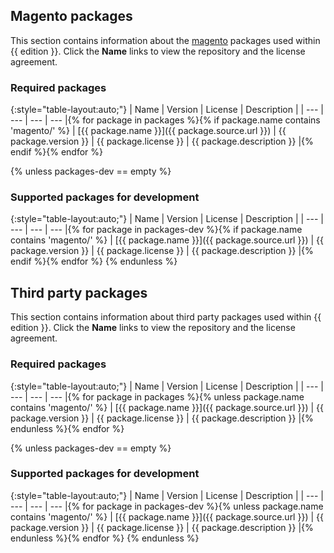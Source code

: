## Magento packages

This section contains information about the [magento](https://github.com/magento/) packages used within {{ edition }}.
Click the **Name** links to view the repository and the license agreement.

### Required packages

{:style="table-layout:auto;"}
| Name | Version |  License | Description |
| --- | --- | --- | --- |{% for package in packages %}{% if package.name contains 'magento/' %}
| [{{ package.name }}]({{ package.source.url }}) | {{ package.version }} | {{ package.license }} | {{ package.description }} |{% endif %}{% endfor %}

{% unless packages-dev == empty %}

### Supported packages for development

{:style="table-layout:auto;"}
| Name | Version |  License | Description |
| --- | --- | --- | --- |{% for package in packages-dev %}{% if package.name contains 'magento/' %}
| [{{ package.name }}]({{ package.source.url }}) | {{ package.version }} | {{ package.license }} | {{ package.description }} |{% endif %}{% endfor %}
{% endunless %}

## Third party packages

This section contains information about third party packages used within {{ edition }}.
Click the **Name** links to view the repository and the license agreement.

### Required packages

{:style="table-layout:auto;"}
| Name | Version |  License | Description |
| --- | --- | --- | --- |{% for package in packages %}{% unless package.name contains 'magento/' %}
| [{{ package.name }}]({{ package.source.url }}) | {{ package.version }} | {{ package.license }} | {{ package.description }} |{% endunless %}{% endfor %}

{% unless packages-dev == empty %}

### Supported packages for development

{:style="table-layout:auto;"}
| Name | Version |  License | Description |
| --- | --- | --- | --- |{% for package in packages-dev %}{% unless package.name contains 'magento/' %}
| [{{ package.name }}]({{ package.source.url }}) | {{ package.version }} | {{ package.license }} | {{ package.description }} |{% endunless %}{% endfor %}
{% endunless %}